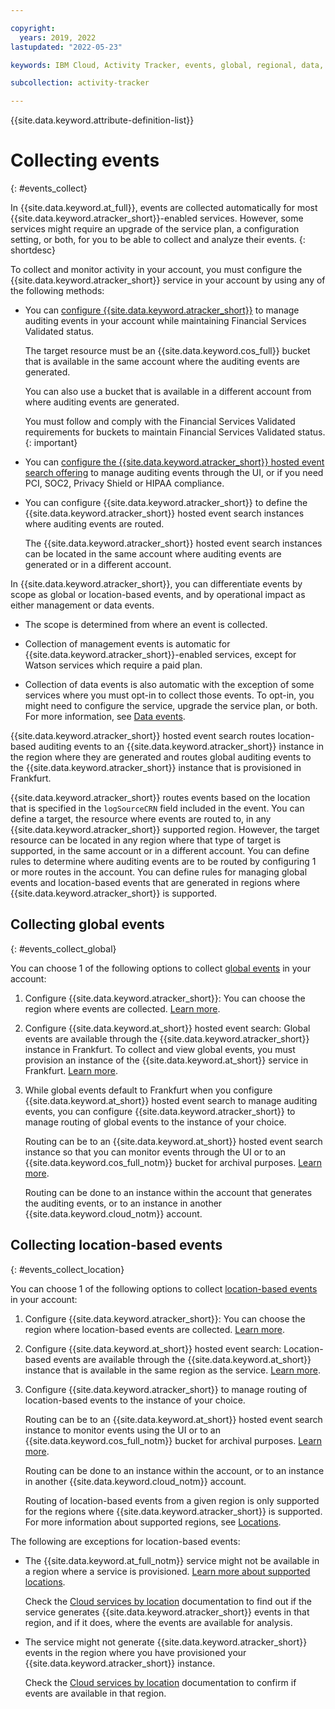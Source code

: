 ```yaml
---

copyright:
  years: 2019, 2022
lastupdated: "2022-05-23"

keywords: IBM Cloud, Activity Tracker, events, global, regional, data, management

subcollection: activity-tracker

---
```


{{site.data.keyword.attribute-definition-list}}


# Collecting events
{: #events_collect}

In {{site.data.keyword.at_full}}, events are collected automatically for most {{site.data.keyword.atracker_short}}-enabled services. However, some services might require an upgrade of the service plan, a configuration setting, or both, for you to be able to collect and analyze their events.
{: shortdesc}

To collect and monitor activity in your account, you must configure the {{site.data.keyword.atracker_short}} service in your account by using any of the following methods:

- You can [configure {{site.data.keyword.atracker_short}}](/docs/activity-tracker?topic=activity-tracker-getting-started-routing-2) to manage auditing events in your account while maintaining Financial Services Validated status.

    The target resource must be an {{site.data.keyword.cos_full}} bucket that is available in the same account where the auditing events are generated.

    You can also use a bucket that is available in a different account from where auditing events are generated.

    You must follow and comply with the Financial Services Validated requirements for buckets to maintain Financial Services Validated status.
    {: important}

- You can [configure the {{site.data.keyword.atracker_short}} hosted event search offering](/docs/activity-tracker?topic=activity-tracker-getting-started-search) to manage auditing events through the UI, or if you need PCI, SOC2, Privacy Shield or HIPAA compliance.

- You can configure {{site.data.keyword.atracker_short}} to define the {{site.data.keyword.atracker_short}} hosted event search instances where auditing events are routed.

    The {{site.data.keyword.atracker_short}} hosted event search instances can be located in the same account where auditing events are generated or in a different account.


In {{site.data.keyword.atracker_short}}, you can differentiate events by scope as global or location-based events, and by operational impact as either management or data events.

- The scope is determined from where an event is collected.

- Collection of management events is automatic for {{site.data.keyword.atracker_short}}-enabled services, except for Watson services which require a paid plan.

- Collection of data events is also automatic with the exception of some services where you must opt-in to collect those events. To opt-in, you might need to configure the service, upgrade the service plan, or both. For more information, see [Data events](/docs/activity-tracker?topic=activity-tracker-event_types#event_types_data).


{{site.data.keyword.atracker_short}} hosted event search routes location-based auditing events to an {{site.data.keyword.atracker_short}} instance in the region where they are generated and routes global auditing events to the {{site.data.keyword.atracker_short}} instance that is provisioned in Frankfurt.

{{site.data.keyword.atracker_short}} routes events based on the location that is specified in the `logSourceCRN` field included in the event. You can define a target, the resource where events are routed to, in any {{site.data.keyword.atracker_short}} supported region. However, the target resource can be located in any region where that type of target is supported, in the same account or in a different account. You can define rules to determine where auditing events are to be routed by configuring 1 or more routes in the account. You can define rules for managing global events and location-based events that are generated in regions where {{site.data.keyword.atracker_short}} is supported. 


## Collecting global events
{: #events_collect_global}

You can choose 1 of the following options to collect [global events](/docs/activity-tracker?topic=activity-tracker-event_types#event_types_global) in your account:

1. Configure {{site.data.keyword.atracker_short}}: You can choose the region where events are collected. [Learn more](/docs/activity-tracker?topic=activity-tracker-getting-started-routing-2#getting-started-routing-step6).

2. Configure {{site.data.keyword.at_short}} hosted event search: Global events are available through the {{site.data.keyword.atracker_short}} instance in Frankfurt. To collect and view global events, you must provision an instance of the {{site.data.keyword.at_short}} service in Frankfurt. [Learn more](/docs/activity-tracker?topic=activity-tracker-monitor_events).

3. While global events default to Frankfurt when you configure {{site.data.keyword.at_short}} hosted event search to manage auditing events, you can configure {{site.data.keyword.atracker_short}}  to manage routing of global events to the instance of your choice.  

    Routing can be to an {{site.data.keyword.at_short}} hosted event search instance so that you can monitor events through the UI or to an {{site.data.keyword.cos_full_notm}} bucket for archival purposes. [Learn more](/docs/activity-tracker?topic=activity-tracker-getting-started-target-1).

    Routing can be done to an instance within the account that generates the auditing events, or to an instance in another {{site.data.keyword.cloud_notm}} account.


## Collecting location-based events
{: #events_collect_location}

You can choose 1 of the following options to collect [location-based events](/docs/activity-tracker?topic=activity-tracker-event_types#event_types_location) in your account:

1. Configure {{site.data.keyword.atracker_short}}: You can choose the region where location-based events are collected. [Learn more](/docs/activity-tracker?topic=activity-tracker-atracker-resources).

2. Configure {{site.data.keyword.at_short}} hosted event search: Location-based events are available through the {{site.data.keyword.at_short}} instance that is available in the same region as the service. [Learn more](/docs/activity-tracker?topic=activity-tracker-monitor_events).

3. Configure {{site.data.keyword.atracker_short}} to manage routing of location-based events to the instance of your choice.  

    Routing can be to an {{site.data.keyword.at_short}} hosted event search instance to monitor events using the UI or to an {{site.data.keyword.cos_full_notm}} bucket for archival purposes. [Learn more](/docs/activity-tracker?topic=activity-tracker-getting-started-target-1).

    Routing can be done to an instance within the account, or to an instance in another {{site.data.keyword.cloud_notm}} account.

    Routing of location-based events from a given region is only supported for the regions where {{site.data.keyword.atracker_short}} is supported. For more information about supported regions, see [Locations](/docs/activity-tracker?topic=activity-tracker-regions&interface=cli#regions-atracker).


The following are exceptions for location-based events:

* The {{site.data.keyword.at_full_notm}} service might not be available in a region where a service is provisioned. [Learn more about supported locations](/docs/activity-tracker?topic=activity-tracker-regions).

    Check the [Cloud services by location](/docs/activity-tracker?topic=activity-tracker-cloud_services_locations) documentation to find out if the service generates {{site.data.keyword.atracker_short}} events in that region, and if it does, where the events are available for analysis.

* The service might not generate {{site.data.keyword.atracker_short}} events in the region where you have provisioned your {{site.data.keyword.atracker_short}} instance.

    Check the [Cloud services by location](/docs/activity-tracker?topic=activity-tracker-cloud_services_locations) documentation to confirm if events are available in that region.




